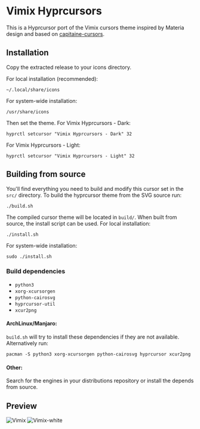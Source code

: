# Vimix Hyprcursors
This is a Hyprcursor port of the Vimix cursors theme inspired by Materia design and based on [capitaine-cursors](https://github.com/keeferrourke/capitaine-cursors).

## Installation
Copy the extracted release to your icons directory.

For local installation (recommended):
```
~/.local/share/icons
```
For system-wide installation:
```
/usr/share/icons
```
Then set the theme. For Vimix Hyprcursors - Dark:
```
hyprctl setcursor "Vimix Hyprcursors - Dark" 32
```
For Vimix Hyprcursors - Light:
```
hyprctl setcursor "Vimix Hyprcursors - Light" 32
```
## Building from source
You'll find everything you need to build and modify this cursor set in
the `src/` directory. To build the hyprcursor theme from the SVG source
run:

```
./build.sh
```
The compiled cursor theme will be located in `build/`.
When built from source, the install script can be used. For local installation:

```
./install.sh
```
For system-wide installation:
```
sudo ./install.sh
```

### Build dependencies
- `python3`
- `xorg-xcursorgen`
- `python-cairosvg`
- `hyprcursor-util`
- `xcur2png`

#### ArchLinux/Manjaro:
`build.sh` will try to install these dependencies if they are not available. Alternatively run:

    pacman -S python3 xorg-xcursorgen python-cairosvg hyprcursor xcur2png

#### Other:
Search for the engines in your distributions repository or install the depends from source.

## Preview
![Vimix](preview.png)
![Vimix-white](preview-white.png)
